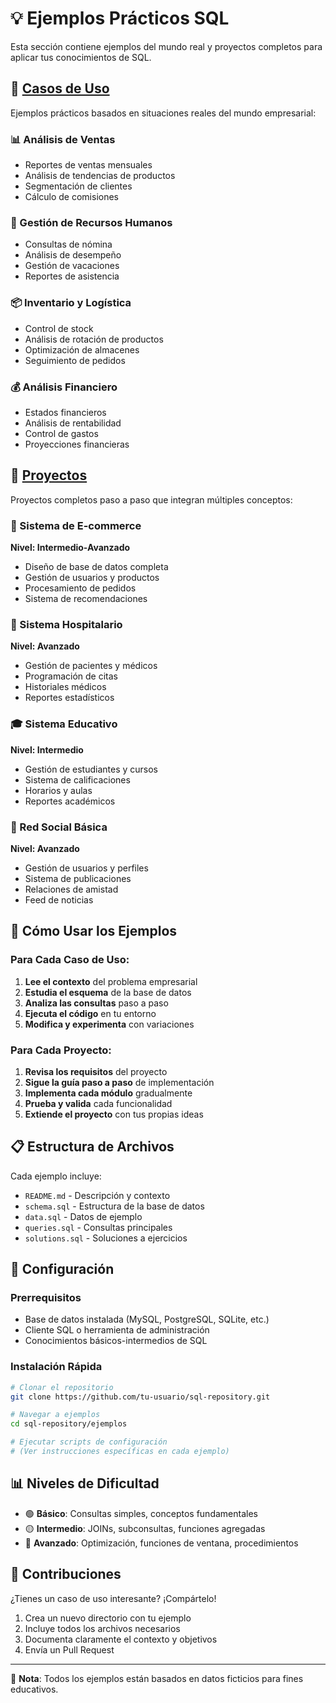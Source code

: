 # 💡 Ejemplos Prácticos SQL

Esta sección contiene ejemplos del mundo real y proyectos completos para aplicar tus conocimientos de SQL.

## 🏢 [Casos de Uso](./casos-uso/)

Ejemplos prácticos basados en situaciones reales del mundo empresarial:

### 📊 Análisis de Ventas
- Reportes de ventas mensuales
- Análisis de tendencias de productos
- Segmentación de clientes
- Cálculo de comisiones

### 👥 Gestión de Recursos Humanos
- Consultas de nómina
- Análisis de desempeño
- Gestión de vacaciones
- Reportes de asistencia

### 📦 Inventario y Logística
- Control de stock
- Análisis de rotación de productos
- Optimización de almacenes
- Seguimiento de pedidos

### 💰 Análisis Financiero
- Estados financieros
- Análisis de rentabilidad
- Control de gastos
- Proyecciones financieras

## 🚀 [Proyectos](./proyectos/)

Proyectos completos paso a paso que integran múltiples conceptos:

### 🛒 Sistema de E-commerce
**Nivel: Intermedio-Avanzado**
- Diseño de base de datos completa
- Gestión de usuarios y productos
- Procesamiento de pedidos
- Sistema de recomendaciones

### 🏥 Sistema Hospitalario
**Nivel: Avanzado**
- Gestión de pacientes y médicos
- Programación de citas
- Historiales médicos
- Reportes estadísticos

### 🎓 Sistema Educativo
**Nivel: Intermedio**
- Gestión de estudiantes y cursos
- Sistema de calificaciones
- Horarios y aulas
- Reportes académicos

### 📱 Red Social Básica
**Nivel: Avanzado**
- Gestión de usuarios y perfiles
- Sistema de publicaciones
- Relaciones de amistad
- Feed de noticias

## 🎯 Cómo Usar los Ejemplos

### Para Cada Caso de Uso:
1. **Lee el contexto** del problema empresarial
2. **Estudia el esquema** de la base de datos
3. **Analiza las consultas** paso a paso
4. **Ejecuta el código** en tu entorno
5. **Modifica y experimenta** con variaciones

### Para Cada Proyecto:
1. **Revisa los requisitos** del proyecto
2. **Sigue la guía paso a paso** de implementación
3. **Implementa cada módulo** gradualmente
4. **Prueba y valida** cada funcionalidad
5. **Extiende el proyecto** con tus propias ideas

## 📋 Estructura de Archivos

Cada ejemplo incluye:
- `README.md` - Descripción y contexto
- `schema.sql` - Estructura de la base de datos
- `data.sql` - Datos de ejemplo
- `queries.sql` - Consultas principales
- `solutions.sql` - Soluciones a ejercicios

## 🔧 Configuración

### Prerrequisitos
- Base de datos instalada (MySQL, PostgreSQL, SQLite, etc.)
- Cliente SQL o herramienta de administración
- Conocimientos básicos-intermedios de SQL

### Instalación Rápida
```bash
# Clonar el repositorio
git clone https://github.com/tu-usuario/sql-repository.git

# Navegar a ejemplos
cd sql-repository/ejemplos

# Ejecutar scripts de configuración
# (Ver instrucciones específicas en cada ejemplo)
```

## 📊 Niveles de Dificultad

- 🟢 **Básico**: Consultas simples, conceptos fundamentales
- 🟡 **Intermedio**: JOINs, subconsultas, funciones agregadas
- 🔴 **Avanzado**: Optimización, funciones de ventana, procedimientos

## 🤝 Contribuciones

¿Tienes un caso de uso interesante? ¡Compártelo!

1. Crea un nuevo directorio con tu ejemplo
2. Incluye todos los archivos necesarios
3. Documenta claramente el contexto y objetivos
4. Envía un Pull Request

---

💼 **Nota**: Todos los ejemplos están basados en datos ficticios para fines educativos.

